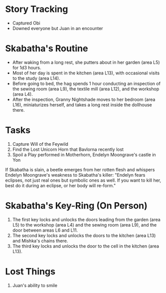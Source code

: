 # Story Tracking
- Captured Obi
- Downed everyone but Juan in an encounter

# Skabatha's Routine

- After waking from a long rest, she putters about in her garden (area L5) for 1d3 hours.
- Most of her day is spent in the kitchen (area L13), with occasional visits to the study (area L14).
- Before going to bed, the hag spends 1 hour conducting an inspection of the sewing room (area L9), the textile mill (area L12), and the workshop (area L4). 
- After the inspection, Granny Nightshade moves to her bedroom (area L16), miniaturizes herself, and takes a long rest inside the dollhouse there.

# Tasks
1. Capture Will of the Feywild
1. Find the Lost Unicorn Horn that Bavlorna recently lost
1. Spoil a Play performed in Motherhorn, Endelyn Moongrave's castle in Yon

If Skabatha is slain, a beetle emerges from her rotten flesh and whispers Endelyn Moongrave's weakness to Skabatha's killer: "Endelyn fears eclipses, not just real ones but symbolic ones as well. If you want to kill her, best do it during an eclipse, or her body will re-form."

# Skabatha's Key-Ring (On Person)

1. The first key locks and unlocks the doors leading from the garden (area L5) to the workshop (area L4) and the sewing room (area L9), and the door between areas L6 and L11.
1. The second key locks and unlocks the doors to the kitchen (area L13) and Mishka's chains there.
1. The third key locks and unlocks the door to the cell in the kitchen (area L13).

# Lost Things
1. Juan's ability to smile